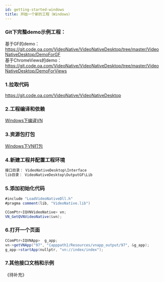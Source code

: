 ```yaml
---
id: getting-started-windows
title: 开始一个新的工程（Windows）
---
```


### Git下完整demo示例工程：   
基于GF的demo：   
https://git.code.oa.com/VideoNative/VideoNativeDesktop/tree/master/VideoNativeDesktop/DemoForGF    
基于ChromeViews的demo：   
https://git.code.oa.com/VideoNative/VideoNativeDesktop/tree/master/VideoNativeDesktop/DemoForViews   

### 1.拉取代码

https://git.code.oa.com/VideoNative/VideoNativeDesktop   

### 2.工程编译和依赖

[Windows下编译VN](desktop/vn-build)

### 3.资源包打包

[Windows下VN打包](desktop/vn-package)

### 4.新建工程并配置工程环境

```groovy
接口目录： VideoNativeDesktop\Interface   
lib目录： VideoNativeDesktop\OutputGF\Lib   
```

### 5.添加初始化代码

```groovy
#include "LoadVideoNativeDll.h"
#pragma comment(lib, "VideoNative.lib")

CComPtr<IQVNVideoNative> vn;
VN_GetQVNVideoNative(&vn);
```

### 6.打开一个页面

```groovy
CComPtr<IQVNApp>  g_app;
vn->getVNApp("97", "{apppath}/Resources/vnapp_output/97", &g_app);
g_app->startApp(nullptr, "vn://index/index");
```

### 7.其他接口文档和示例

《待补充》  
